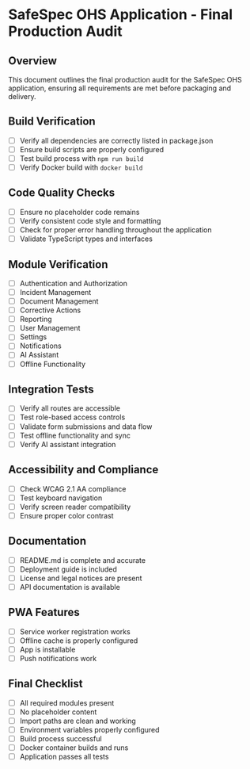 # SafeSpec OHS Application - Final Production Audit

## Overview

This document outlines the final production audit for the SafeSpec OHS application, ensuring all requirements are met before packaging and delivery.

## Build Verification

- [ ] Verify all dependencies are correctly listed in package.json
- [ ] Ensure build scripts are properly configured
- [ ] Test build process with `npm run build`
- [ ] Verify Docker build with `docker build`

## Code Quality Checks

- [ ] Ensure no placeholder code remains
- [ ] Verify consistent code style and formatting
- [ ] Check for proper error handling throughout the application
- [ ] Validate TypeScript types and interfaces

## Module Verification

- [ ] Authentication and Authorization
- [ ] Incident Management
- [ ] Document Management
- [ ] Corrective Actions
- [ ] Reporting
- [ ] User Management
- [ ] Settings
- [ ] Notifications
- [ ] AI Assistant
- [ ] Offline Functionality

## Integration Tests

- [ ] Verify all routes are accessible
- [ ] Test role-based access controls
- [ ] Validate form submissions and data flow
- [ ] Test offline functionality and sync
- [ ] Verify AI assistant integration

## Accessibility and Compliance

- [ ] Check WCAG 2.1 AA compliance
- [ ] Test keyboard navigation
- [ ] Verify screen reader compatibility
- [ ] Ensure proper color contrast

## Documentation

- [ ] README.md is complete and accurate
- [ ] Deployment guide is included
- [ ] License and legal notices are present
- [ ] API documentation is available

## PWA Features

- [ ] Service worker registration works
- [ ] Offline cache is properly configured
- [ ] App is installable
- [ ] Push notifications work

## Final Checklist

- [ ] All required modules present
- [ ] No placeholder content
- [ ] Import paths are clean and working
- [ ] Environment variables properly configured
- [ ] Build process successful
- [ ] Docker container builds and runs
- [ ] Application passes all tests
